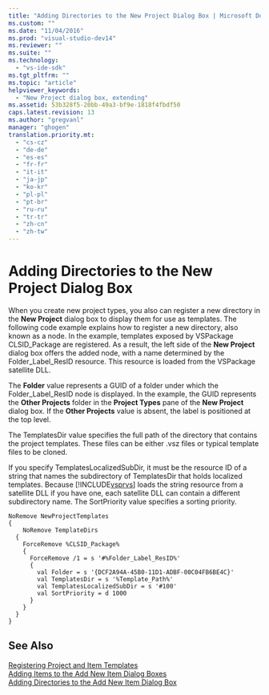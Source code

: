 ```yaml
---
title: "Adding Directories to the New Project Dialog Box | Microsoft Docs"
ms.custom: ""
ms.date: "11/04/2016"
ms.prod: "visual-studio-dev14"
ms.reviewer: ""
ms.suite: ""
ms.technology: 
  - "vs-ide-sdk"
ms.tgt_pltfrm: ""
ms.topic: "article"
helpviewer_keywords: 
  - "New Project dialog box, extending"
ms.assetid: 53b328f5-20bb-49a3-bf9e-1818f4fbdf50
caps.latest.revision: 13
ms.author: "gregvanl"
manager: "ghogen"
translation.priority.mt: 
  - "cs-cz"
  - "de-de"
  - "es-es"
  - "fr-fr"
  - "it-it"
  - "ja-jp"
  - "ko-kr"
  - "pl-pl"
  - "pt-br"
  - "ru-ru"
  - "tr-tr"
  - "zh-cn"
  - "zh-tw"
---
```

# Adding Directories to the New Project Dialog Box
When you create new project types, you also can register a new directory in the **New Project** dialog box to display them for use as templates. The following code example explains how to register a new directory, also known as a node. In the example, templates exposed by VSPackage CLSID_Package are registered. As a result, the left side of the **New Project** dialog box offers the added node, with a name determined by the Folder_Label_ResID resource. This resource is loaded from the VSPackage satellite DLL.  
  
 The **Folder** value represents a GUID of a folder under which the Folder_Label_ResID node is displayed. In the example, the GUID represents the **Other Projects** folder in the **Project Types** pane of the **New Project** dialog box. If the **Other Projects** value is absent, the label is positioned at the top level.  
  
 The TemplatesDir value specifies the full path of the directory that contains the project templates. These files can be either .vsz files or typical template files to be cloned.  
  
 If you specify TemplatesLocalizedSubDir, it must be the resource ID of a string that names the subdirectory of TemplatesDir that holds localized templates. Because [!INCLUDE[vsprvs](../../code-quality/includes/vsprvs_md.md)] loads the string resource from a satellite DLL if you have one, each satellite DLL can contain a different subdirectory name. The SortPriority value specifies a sorting priority.  
  
```  
NoRemove NewProjectTemplates  
{  
    NoRemove TemplateDirs  
  {  
    ForceRemove %CLSID_Package%  
    {  
      ForceRemove /1 = s '#%Folder_Label_ResID%'  
      {  
        val Folder = s '{DCF2A94A-45B0-11D1-ADBF-00C04FB6BE4C}'  
        val TemplatesDir = s '%Template_Path%'  
        val TemplatesLocalizedSubDir = s '#100'  
        val SortPriority = d 1000  
      }  
    }  
  }  
}  
```  
  
## See Also  
 [Registering Project and Item Templates](../../extensibility/internals/registering-project-and-item-templates.md)   
 [Adding Items to the Add New Item Dialog Boxes](../../extensibility/internals/adding-items-to-the-add-new-item-dialog-boxes.md)   
 [Adding Directories to the Add New Item Dialog Box](../../extensibility/internals/adding-directories-to-the-add-new-item-dialog-box.md)
